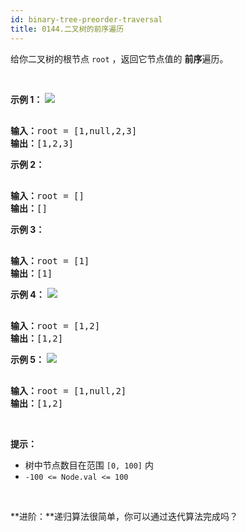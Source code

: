 ```yaml
---
id: binary-tree-preorder-traversal
title: 0144.二叉树的前序遍历
---
```

给你二叉树的根节点 <code>root</code> ，返回它节点值的 **前序**遍历。

 

**示例 1：**
![](https://assets.leetcode.com/uploads/2020/09/15/inorder_1.jpg)

<pre><br/><strong>输入：</strong>root = [1,null,2,3]<br/><strong>输出：</strong>[1,2,3]<br/></pre>

**示例 2：**


<pre><br/><strong>输入：</strong>root = []<br/><strong>输出：</strong>[]<br/></pre>

**示例 3：**


<pre><br/><strong>输入：</strong>root = [1]<br/><strong>输出：</strong>[1]<br/></pre>

**示例 4：**
![](https://assets.leetcode.com/uploads/2020/09/15/inorder_5.jpg)

<pre><br/><strong>输入：</strong>root = [1,2]<br/><strong>输出：</strong>[1,2]<br/></pre>

**示例 5：**
![](https://assets.leetcode.com/uploads/2020/09/15/inorder_4.jpg)

<pre><br/><strong>输入：</strong>root = [1,null,2]<br/><strong>输出：</strong>[1,2]<br/></pre>

 

**提示：**


- 树中节点数目在范围 <code>[0, 100]</code> 内
- <code>-100 &lt;= Node.val &lt;= 100</code>

 

**进阶：**递归算法很简单，你可以通过迭代算法完成吗？

